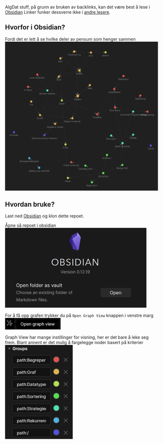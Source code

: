 AlgDat stuff, på grunn av bruken av backlinks, kan det være best å lese i [Obsidian](https://obsidian.md/)
Linker funker dessverre ikke i [andre lesere](https://www.youtube.com/watch?v=dQw4w9WgXcQ&ab_channel=RickAstley).

## Hvorfor i Obsidian?
Fordi det er lett å se hvilke deler av pensum som henger sammen
![Bilde](bilder/graph.png)

## Hvordan bruke?
Last ned [Obsidian](https://obsidian.md/) og klon dette repoet.

Åpne så repoet i obsidian
![Bilde](bilder/open.png)

For å få opp grafen trykker du på `Open Graph View` knappen i venstre marg
![Bilde](bilder/graphButton.png)

Graph View har mange instillinger for visning, her er det bare å leke seg frem. Blant annent er det mulig å fargelegge noder basert på kriterier
![Bilde](bilder/groups.png)